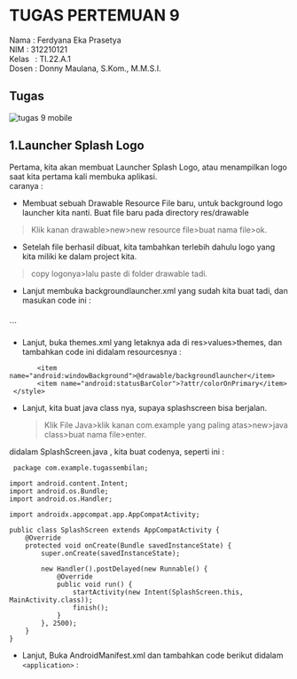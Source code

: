 # TUGAS PERTEMUAN 9

  Nama    : Ferdyana Eka Prasetya<br>
  NIM     : 312210121<br>
  Kelas   : TI.22.A.1</br>
  Dosen   : Donny Maulana, S.Kom., M.M.S.I.</br>

 ## Tugas 
  ![tugas 9 mobile](https://github.com/ferdycuy/Intent_mobile/assets/115714443/e1316f9f-b39e-41af-aa31-ea4408dd100d)

 ## 1.Launcher Splash Logo
Pertama, kita akan membuat Launcher Splash Logo, atau menampilkan logo saat kita pertama kali membuka aplikasi.<br>
caranya : <br>
- Membuat sebuah Drawable Resource File baru, untuk background logo launcher kita nanti. Buat file baru pada directory res/drawable
> Klik kanan drawable>new>new resource file>buat nama file>ok.
- Setelah file berhasil dibuat, kita tambahkan terlebih dahulu logo yang kita miliki ke dalam project kita.
> copy logonya>lalu paste di folder drawable tadi.
- Lanjut membuka backgroundlauncher.xml yang sudah kita buat tadi, dan masukan code ini :

  ```<?xml version="1.0" encoding="utf-8"?>
<layer-list xmlns:android="http://schemas.android.com/apk/res/android">
    <item android:drawable="@color/grey"/>
    <item>
        <bitmap
            android:src="@drawable/logo"
            android:gravity="center" />
    </item>
</layer-list>
```

- Lanjut, buka themes.xml yang letaknya ada di res>values>themes, dan tambahkan code ini didalam resourcesnya :

 ``` <style name="SplashScreen" parent="Theme.MaterialComponents.DayNight.NoActionBar">
        <item name="android:windowBackground">@drawable/backgroundlauncher</item>
        <item name="android:statusBarColor">?attr/colorOnPrimary</item>
  </style> 
  ```

- Lanjut, kita buat java class nya, supaya splashscreen bisa berjalan.
  > Klik File Java>klik kanan com.example yang paling atas>new>java class>buat nama file>enter.<br>

didalam SplashScreen.java , kita buat codenya, seperti ini :

```
 package com.example.tugassembilan;

import android.content.Intent;
import android.os.Bundle;
import android.os.Handler;

import androidx.appcompat.app.AppCompatActivity;

public class SplashScreen extends AppCompatActivity {
    @Override
    protected void onCreate(Bundle savedInstanceState) {
        super.onCreate(savedInstanceState);

        new Handler().postDelayed(new Runnable() {
            @Override
            public void run() {
                startActivity(new Intent(SplashScreen.this, MainActivity.class));
                finish();
            }
        }, 2500);
    }
}
```
- Lanjut, Buka AndroidManifest.xml dan tambahkan code berikut didalam `<application>` :
